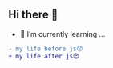 ## Hi there 👋


- 🌱 I’m currently learning ...


```diff
- my life before js😞
+ my life after js😍 
```
